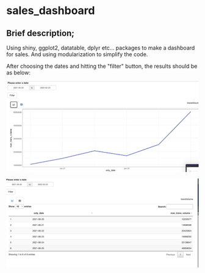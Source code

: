 # sales_dashboard
## Brief description;
Using shiny, ggplot2, datatable, dplyr etc... packages to make a dashboard for sales. And using modularization to simplify the code.

After choosing the dates and hitting the "filter" button, the results should be as below:

![](num_transactions_graph.png)

![](table_for_num_transactions.png)
